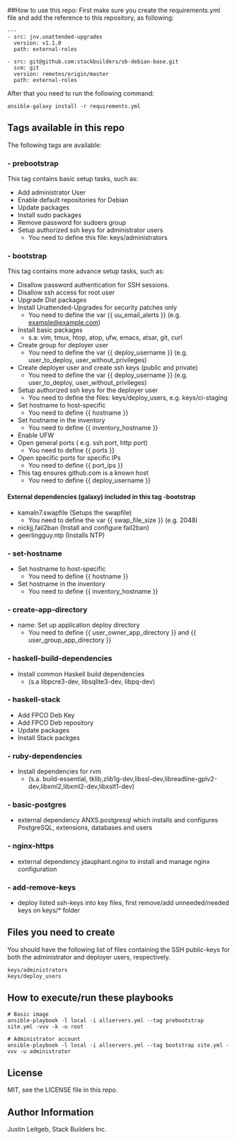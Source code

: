##How to use this repo:
First make sure you create the requirements.yml file
and add the reference to this repository, as following:

```
---
- src: jnv.unattended-upgrades
  version: v1.1.0
  path: external-roles

- src: git@github.com:stackbuilders/sb-debian-base.git
  scm: git
  version: remotes/origin/master
  path: external-roles
```
After that you need to run the following command:

```
ansible-galaxy install -r requirements.yml
```

## Tags available in this repo
The following tags are available:

### - prebootstrap
This tag contains basic setup tasks, such as:
- Add administrator User
- Enable default repositories for Debian
- Update packages
- Install sudo packages
- Remove password for sudoers group
- Setup authorized ssh keys for administrator users
    - You need to define this file: keys/administrators

### - bootstrap
This tag contains more advance setup tasks, such as:

- Disallow password authentication for SSH sessions.
- Disallow ssh access for root user
- Upgrade Dist packages
- Install Unattended-Upgrades for security patches only
    - You need to define the var {{ uu_email_alerts }} (e.g. example@example.com)
- Install basic packages
    - s.a: vim, tmux, htop, atop, ufw, emacs, atsar, git, curl
- Create group for deployer user
    - You need to define the var {{ deploy_username }} (e.g. user_to_deploy, user_without_privileges)
- Create deployer user and create ssh keys (public and private)
    - You need to define the var {{ deploy_username }} (e.g. user_to_deploy, user_without_privileges)
- Setup authorized ssh keys for the deployer user
    - You need to define the files: keys/deploy_users, e.g. keys/ci-staging
- Set hostname to host-specific
    - You need to define {{ hostname }}
- Set hostname in the inventory
    - You need to define {{ inventory_hostname }}
- Enable UFW
- Open general ports ( e.g. ssh port, http port)
    - You need to define {{ ports }}
- Open specific ports for specific IPs
    - You need to define {{ port_ips }}
- This tag ensures github.com is a known host
    - You need to define {{ deploy_username }}

#### External dependencies (galaxy) included in this tag -bootstrap
- kamaln7.swapfile (Setups the swapfile)
    - You need to define the var {{ swap_file_size }} (e.g. 2048)
- nickjj.fail2ban (Install and configure fail2ban)
- geerlingguy.ntp (Installs NTP)


### - set-hostname
- Set hostname to host-specific
    - You need to define {{ hostname }}
- Set hostname in the inventory
    - You need to define {{ inventory_hostname }}

### - create-app-directory
- name: Set up application deploy directory
    - You need to define {{ user_owner_app_directory }} and {{ user_group_app_directory }}

### - haskell-build-dependencies
- Install common Haskell build dependencies
    - (s.a libpcre3-dev, libsqlite3-dev, libpq-dev)

### - haskell-stack
- Add FPCO Deb Key
- Add FPCO Deb repository
- Update packages
- Install Stack packges

### - ruby-dependencies
- Install dependencies for rvm
    - (s.a. build-essential, tklib,zlib1g-dev,libssl-dev,libreadline-gplv2-dev,libxml2,libxml2-dev,libxslt1-dev)

### - basic-postgres
- external dependency ANXS.postgresql which installs and configures PostgreSQL, extensions, databases and users

### - nginx-https
- external dependency jdauphant.nginx to install and manage nginx configuration

### - add-remove-keys
- deploy listed ssh-keys into key files, first remove/add  unneeded/needed keys on keys/* folder

## Files you need to create
You should have the following list of files containing the SSH public-keys for both the administrator and deployer users, respectively.

```
keys/administrators
keys/deploy_users
```

## How to execute/run these playbooks

```
# Basic image
ansible-playbook -l local -i allservers.yml --tag prebootstrap site.yml -vvv -k -u root

# Administrator account
ansible-playbook -l local -i allservers.yml --tag bootstrap site.yml -vvv -u administrator
```

License
-------

MIT, see the LICENSE file in this repo.

Author Information
------------------

Justin Leitgeb, Stack Builders Inc.
